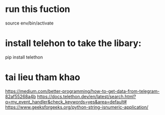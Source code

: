 # run this fuction
 source env/bin/activate
# install telehon to take the libary:
pip install telethon
# tai lieu tham khao
https://medium.com/better-programming/how-to-get-data-from-telegram-82af55268a4b
https://docs.telethon.dev/en/latest/search.html?q=my_event_handler&check_keywords=yes&area=default#
https://www.geeksforgeeks.org/python-string-isnumeric-application/